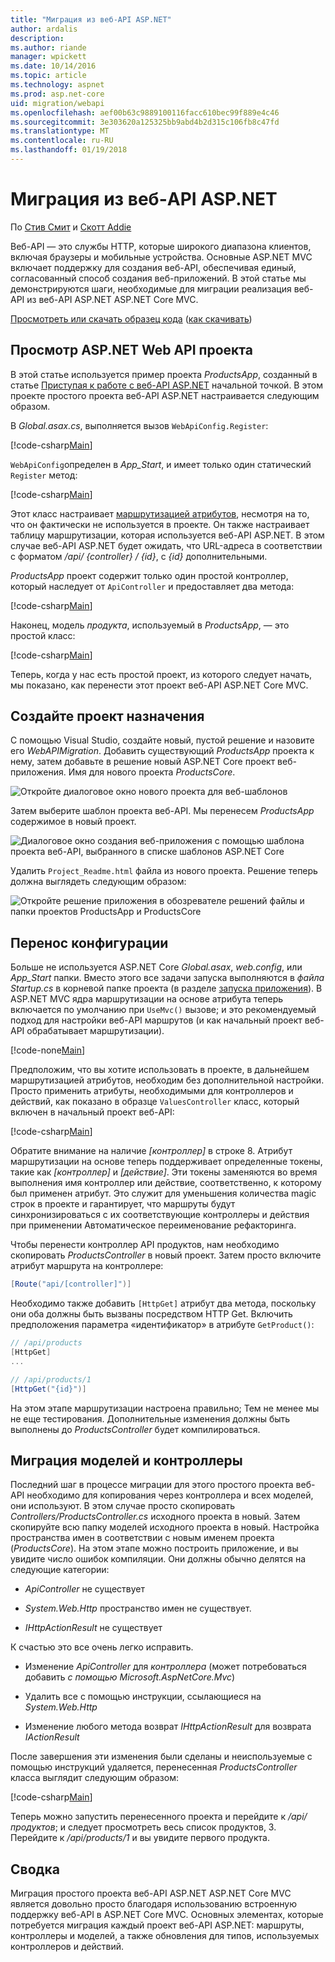 ```yaml
---
title: "Миграция из веб-API ASP.NET"
author: ardalis
description: 
ms.author: riande
manager: wpickett
ms.date: 10/14/2016
ms.topic: article
ms.technology: aspnet
ms.prod: asp.net-core
uid: migration/webapi
ms.openlocfilehash: aef00b63c9889100116facc610bec99f889e4c46
ms.sourcegitcommit: 3e303620a125325bb9abd4b2d315c106fb8c47fd
ms.translationtype: MT
ms.contentlocale: ru-RU
ms.lasthandoff: 01/19/2018
---
```

# <a name="migrating-from-aspnet-web-api"></a>Миграция из веб-API ASP.NET

По [Стив Смит](https://ardalis.com/) и [Скотт Addie](https://scottaddie.com)

Веб-API — это службы HTTP, которые широкого диапазона клиентов, включая браузеры и мобильные устройства. Основные ASP.NET MVC включает поддержку для создания веб-API, обеспечивая единый, согласованный способ создания веб-приложений. В этой статье мы демонстрируются шаги, необходимые для миграции реализация веб-API из веб-API ASP.NET ASP.NET Core MVC.

[Просмотреть или скачать образец кода](https://github.com/aspnet/Docs/tree/master/aspnetcore/migration/webapi/sample) ([как скачивать](xref:tutorials/index#how-to-download-a-sample))

## <a name="review-aspnet-web-api-project"></a>Просмотр ASP.NET Web API проекта

В этой статье используется пример проекта *ProductsApp*, созданный в статье [Приступая к работе с веб-API ASP.NET](https://docs.microsoft.com/aspnet/web-api/overview/getting-started-with-aspnet-web-api/tutorial-your-first-web-api) начальной точкой. В этом проекте простого проекта веб-API ASP.NET настраивается следующим образом.

В *Global.asax.cs*, выполняется вызов `WebApiConfig.Register`:

[!code-csharp[Main](../migration/webapi/sample/ProductsApp/Global.asax.cs?highlight=14)]

`WebApiConfig`определен в *App_Start*, и имеет только один статический `Register` метод:

[!code-csharp[Main](../migration/webapi/sample/ProductsApp/App_Start/WebApiConfig.cs?highlight=15,16,17,18,19,20)]


Этот класс настраивает [маршрутизацией атрибутов](https://docs.microsoft.com/aspnet/web-api/overview/web-api-routing-and-actions/attribute-routing-in-web-api-2), несмотря на то, что он фактически не используется в проекте. Он также настраивает таблицу маршрутизации, которая используется веб-API ASP.NET. В этом случае веб-API ASP.NET будет ожидать, что URL-адреса в соответствии с форматом */api/ {controller} / {id}*, с *{id}* дополнительными.

*ProductsApp* проект содержит только один простой контроллер, который наследует от `ApiController` и предоставляет два метода:

[!code-csharp[Main](../migration/webapi/sample/ProductsApp/Controllers/ProductsController.cs?highlight=19,24)]

Наконец, модель *продукта*, используемый в *ProductsApp*, — это простой класс:

[!code-csharp[Main](webapi/sample/ProductsApp/Models/Product.cs)]

Теперь, когда у нас есть простой проект, из которого следует начать, мы показано, как перенести этот проект веб-API ASP.NET Core MVC.

## <a name="create-the-destination-project"></a>Создайте проект назначения

С помощью Visual Studio, создайте новый, пустой решение и назовите его *WebAPIMigration*. Добавить существующий *ProductsApp* проекта к нему, затем добавьте в решение новый ASP.NET Core проект веб-приложения. Имя для нового проекта *ProductsCore*.

![Откройте диалоговое окно нового проекта для веб-шаблонов](webapi/_static/add-web-project.png)

Затем выберите шаблон проекта веб-API. Мы перенесем *ProductsApp* содержимое в новый проект.

![Диалоговое окно создания веб-приложения с помощью шаблона проекта веб-API, выбранного в списке шаблонов ASP.NET Core](webapi/_static/aspnet-5-webapi.png)

Удалить `Project_Readme.html` файла из нового проекта. Решение теперь должна выглядеть следующим образом:

![Откройте решение приложения в обозревателе решений файлы и папки проектов ProductsApp и ProductsCore](webapi/_static/webapimigration-solution.png)

## <a name="migrate-configuration"></a>Перенос конфигурации

Больше не используется ASP.NET Core *Global.asax*, *web.config*, или *App_Start* папки. Вместо этого все задачи запуска выполняются в *файла Startup.cs* в корневой папке проекта (в разделе [запуска приложения](../fundamentals/startup.md)). В ASP.NET MVC ядра маршрутизации на основе атрибута теперь включается по умолчанию при `UseMvc()` вызове; и это рекомендуемый подход для настройки веб-API маршрутов (и как начальный проект веб-API обрабатывает маршрутизации).

[!code-none[Main](../migration/webapi/sample/ProductsCore/Startup.cs?highlight=40)]

Предположим, что вы хотите использовать в проекте, в дальнейшем маршрутизацией атрибутов, необходим без дополнительной настройки. Просто применить атрибуты, необходимыми для контроллеров и действий, как показано в образце `ValuesController` класс, который включен в начальный проект веб-API:

[!code-csharp[Main](../migration/webapi/sample/ProductsCore/Controllers/ValuesController.cs?highlight=9,13,20,27,33,39)]

Обратите внимание на наличие *[контроллер]* в строке 8. Атрибут маршрутизации на основе теперь поддерживает определенные токены, такие как *[контроллер]* и *[действие]*. Эти токены заменяются во время выполнения имя контроллер или действие, соответственно, к которому был применен атрибут. Это служит для уменьшения количества magic строк в проекте и гарантирует, что маршруты будут синхронизироваться с их соответствующие контроллеры и действия при применении Автоматическое переименование рефакторинга.

Чтобы перенести контроллер API продуктов, нам необходимо скопировать *ProductsController* в новый проект. Затем просто включите атрибут маршрута на контроллере:

```csharp
[Route("api/[controller]")]
```

Необходимо также добавить `[HttpGet]` атрибут два метода, поскольку они оба должны быть вызваны посредством HTTP Get. Включить предположения параметра «идентификатор» в атрибуте `GetProduct()`:

```csharp
// /api/products
[HttpGet]
...

// /api/products/1
[HttpGet("{id}")]
```

На этом этапе маршрутизации настроена правильно; Тем не менее мы не еще тестирования. Дополнительные изменения должны быть выполнены до *ProductsController* будет компилироваться.

## <a name="migrate-models-and-controllers"></a>Миграция моделей и контроллеры

Последний шаг в процессе миграции для этого простого проекта веб-API необходимо для копирования через контроллера и всех моделей, они используют. В этом случае просто скопировать *Controllers/ProductsController.cs* исходного проекта в новый. Затем скопируйте всю папку моделей исходного проекта в новый. Настройка пространства имен в соответствии с новым именем проекта (*ProductsCore*).  На этом этапе можно построить приложение, и вы увидите число ошибок компиляции. Они должны обычно делятся на следующие категории:

* *ApiController* не существует

* *System.Web.Http* пространство имен не существует.

* *IHttpActionResult* не существует

К счастью это все очень легко исправить.

* Изменение *ApiController* для *контроллера* (может потребоваться добавить *с помощью Microsoft.AspNetCore.Mvc*)

* Удалить все с помощью инструкции, ссылающиеся на *System.Web.Http*

* Изменение любого метода возврат *IHttpActionResult* для возврата *IActionResult*

После завершения эти изменения были сделаны и неиспользуемые с помощью инструкций удаляется, перенесенная *ProductsController* класса выглядит следующим образом:

[!code-csharp[Main](../migration/webapi/sample/ProductsCore/Controllers/ProductsController.cs?highlight=1,2,6,8,9,27)]

Теперь можно запустить перенесенного проекта и перейдите к */api/продуктов*; и следует просмотреть весь список продуктов, 3. Перейдите к */api/products/1* и вы увидите первого продукта.

## <a name="summary"></a>Сводка

Миграция простого проекта веб-API ASP.NET ASP.NET Core MVC является довольно просто благодаря использованию встроенную поддержку веб-API в ASP.NET Core MVC. Основных элементах, которые потребуется миграция каждый проект веб-API ASP.NET: маршруты, контроллеры и моделей, а также обновления для типов, используемых контроллеров и действий.

